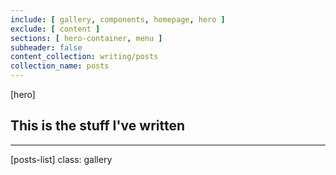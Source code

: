 ```yaml
---
include: [ gallery, components, homepage, hero ]
exclude: [ content ]
sections: [ hero-container, menu ]
subheader: false
content_collection: writing/posts
collection_name: posts
---
```

[hero]
## This is the stuff I've written

---
[posts-list]
    class: gallery
